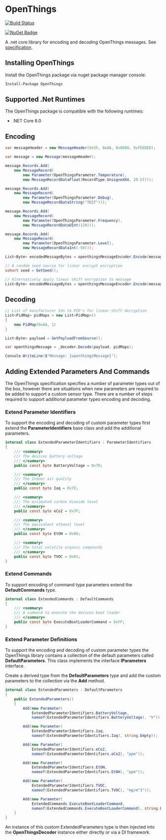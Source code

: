 # OpenThings

[![Build Status](https://dev.azure.com/DerekGn/GitHub/_apis/build/status/DerekGn.OpenThings?branchName=main)](https://dev.azure.com/DerekGn/GitHub/_build/latest?definitionId=4&branchName=main)

[![NuGet Badge](https://buildstats.info/nuget/OpenThings)](https://www.nuget.org/packages/OpenThings/)

A .net core library for encoding and decoding OpenThings messages. See [specification](https://github.com/DerekGn/OpenThings/blob/main/OpenThings%20Specification%5B2505%5D.pdf).

## Installing OpenThings

Install the OpenThings package via nuget package manager console:

``` cmd
Install-Package OpenThings
```

## Supported .Net Runtimes

The OpenThings package is compatible with the following runtimes:

* .NET Core 8.0

## Encoding

``` csharp
var messageHeader = new MessageHeader(0x55, 0xAA, 0x0000, 0xFEEDED);

var message = new Message(messageHeader);

message.Records.Add(
    new MessageRecord(
        new Parameter(OpenThingsParameter.Temperature),
        new MessageRecordDataFloat(RecordType.UnsignedX4, 20.5f)));

message.Records.Add(
    new MessageRecord(
        new Parameter(OpenThingsParameter.Debug),
        new MessageRecordDataString("TEST")));

message.Records.Add(
    new MessageRecord(
        new Parameter(OpenThingsParameter.Frequency),
        new MessageRecordDataUInt(120)));

message.Records.Add(
    new MessageRecord(
        new Parameter(OpenThingsParameter.Level),
        new MessageRecordDataInt(-50)));

List<Byte> encodedMessageBytes = openthingsMessageEncoder.Encode(message);

// A random seed source for linear encrypt encryption
ushort seed = GetSeed();

// Alternatively apply linear shift encryption to message 
List<Byte> encodedMessageBytes = openthingsMessageEncoder.Encode(message, 0x45, seed);
```

## Decoding

``` csharp
// List of manufacturer Ids to PID's for linear shift decryption
List<PidMap> pidMaps = new List<PidMap>()
{
    new PidMap(0xAA, 1)
}

List<Byte> payload = GetPayloadFromSource();

var openthingsMessage = _decoder.Decode(payload, pidMaps);

Console.WriteLine($"Message: {openthingsMessage}");
```

## Adding Extended Parameters And Commands

The OpenThings specification specifies a number of parameter types out of the box, however there are situations when new parameters are required to be added to support a custom sensor type. There are a number of steps required to support additional parameter types encoding and decoding.

### Extend Parameter Identifiers

To support the encoding and decoding of custom parameter types first extend the **ParameterIdentifiers** base class and add the additional parameters.

``` csharp
internal class ExtendedParameterIdentifiers : ParameterIdentifiers
{
    /// <summary>
    /// The devices battery voltage
    /// </summary>
    public const byte BatteryVoltage = 0x7D;

    /// <summary>
    /// The Indoor air quality
    /// </summary>
    public const byte Iaq = 0x7E;

    /// <summary>
    /// The estimated carbon dioxide level
    /// </summary>
    public const byte eCo2 = 0x7F;

    /// <summary>
    /// The equivalent ethanol level
    /// </summary>
    public const byte EtOH = 0x80;

    /// <summary>
    /// The total volatile organic compounds
    /// </summary>
    public const byte TVOC = 0x81;
}
```

### Extend Commands

To support encoding of command type parameters extend the **DefaultCommands** type.

``` csharp
internal class ExtendedCommands : DefaultCommands
{
    /// <summary>
    /// A command to execute the devices boot loader
    /// </summary>
    public const byte ExecuteBootLoaderCommand = 0xFF;
}
```

### Extend Parameter Definitions

To support the encoding and decoding of custom parameter types the OpenThings library contains a collection of the default parameters called **DefaultParameters**. This class implements the interface **IParameters** interface.

Create a derived type from the **DefaultParameters** type and add the custom parameters to the collection via the **Add** method.

``` csharp
internal class ExtendedParameters : DefaultParameters
{
    public ExtendedParameters()
    {
        Add(new Parameter(
            ExtendedParameterIdentifiers.BatteryVoltage, 
            nameof(ExtendedParameterIdentifiers.BatteryVoltage), "V"));

        Add(new Parameter(
            ExtendedParameterIdentifiers.Iaq,
            nameof(ExtendedParameterIdentifiers.Iaq), string.Empty));

        Add(new Parameter(
            ExtendedParameterIdentifiers.eCo2,
            nameof(ExtendedParameterIdentifiers.eCo2), "ppm"));

        Add(new Parameter(
            ExtendedParameterIdentifiers.EtOH,
            nameof(ExtendedParameterIdentifiers.EtOH), "ppm"));

        Add(new Parameter(
            ExtendedParameterIdentifiers.TVOC,
            nameof(ExtendedParameterIdentifiers.TVOC), "mg/m^3"));

        Add(new Parameter(
            ExtendedCommands.ExecuteBootLoaderCommand,
            nameof(ExtendedCommands.ExecuteBootLoaderCommand), string.Empty));
    }
}
```

An instance of this custom ExtendedParameters type is then injected into the **OpenThingsDecoder** instance either directly or via a DI framework.
